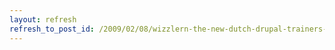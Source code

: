 ```yaml
---
layout: refresh
refresh_to_post_id: /2009/02/08/wizzlern-the-new-dutch-drupal-trainers-but-how-to-share
---
```

